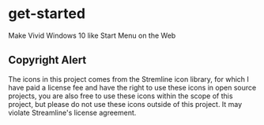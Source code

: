 # get-started
Make Vivid Windows 10 like Start Menu on the Web

## Copyright Alert

The icons in this project comes from the Stremline icon library, for which I have paid a license fee and have the right to use these icons in open source projects, you are also free to use these icons within the scope of this project, but please do not use these icons outside of this project. It may violate Streamline's license agreement.